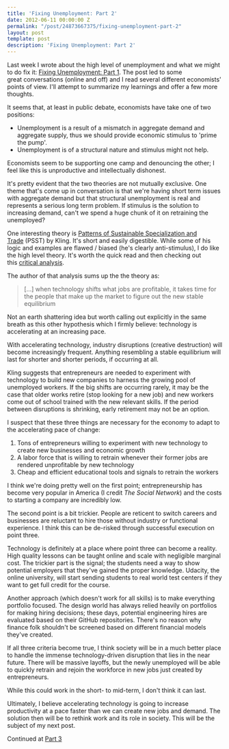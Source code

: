 ```yaml
---
title: 'Fixing Unemployment: Part 2'
date: 2012-06-11 00:00:00 Z
permalink: "/post/24873667375/fixing-unemployment-part-2"
layout: post
template: post
description: 'Fixing Unemployment: Part 2'
---
```


<p>Last week I wrote about the high level of unemployment and what we might to do fix it: <a href="http://blog.randylubin.com/post/24392366236/fixing-unemployment">Fixing Unemployment: Part 1</a>. The post led to some great conversations (online and off) and I read several different economists' points of view. I'll attempt to summarize my learnings and offer a few more thoughts.</p>&#13;
<p>It seems that, at least in public debate, economists have take one of two positions:</p>&#13;
<ul><li>Unemployment is a result of a mismatch in aggregate demand and aggregate supply, thus we should provide economic stimulus to 'prime the pump'.</li>&#13;
<li>Unemployment is of a structural nature and stimulus might not help.</li>&#13;
</ul><p>Economists seem to be supporting one camp and denouncing the other; I feel like this is unproductive and intellectually dishonest.</p>&#13;
<p>It's pretty evident that the two theories are not mutually exclusive. One theme that's come up in conversation is that we're having short term issues with aggregate demand but that structural unemployment is real and represents a serious long term problem. If stimulus is the solution to increasing demand, can't we spend a huge chunk of it on retraining the unemployed?</p>&#13;
<p>One interesting theory is <a href="http://arnoldkling.com/essays/papers/PSST-Smith.pdf">Patterns of Sustainable Specialization and Trade</a> (PSST) by Kling. It's short and easily digestible. While some of his logic and examples are flawed / biased (he's clearly anti-stimulus), I do like the high level theory. It's worth the quick read and then checking out this <a href="http://alrenous.blogspot.com/2012/02/notes-on-klings-psst.html">critical analysis</a>.</p>&#13;
<p>The author of that analysis sums up the the theory as:</p>&#13;
<blockquote>&#13;
<p><span>[...] when technology shifts what jobs are profitable, it takes time for the people that make up the market to figure out the new stable equilibrium</span></p>&#13;
</blockquote>&#13;
<p>Not an earth shattering idea but worth calling out explicitly in the same breath as this other hypothesis which I firmly believe: technology is accelerating at an increasing pace.</p>&#13;
<p>With accelerating technology, industry disruptions (creative destruction) will become increasingly frequent. Anything resembling a stable equilibrium will last for shorter and shorter periods, if occurring at all.</p>&#13;
<p>Kling suggests that entrepreneurs are needed to experiment with technology to build new companies to harness the growing pool of unemployed workers. If the big shifts are occurring rarely, it may be the case that older works retire (stop looking for a new job) and new workers come out of school trained with the new relevant skills. If the period between disruptions is shrinking, early retirement may not be an option.</p>&#13;
<p>I suspect that these three things are necessary for the economy to adapt to the accelerating pace of change:</p>&#13;
<ol><li>Tons of entrepreneurs willing to experiment with new technology to create new businesses and economic growth</li>&#13;
<li>A labor force that is willing to retrain whenever their former jobs are rendered unprofitable by new technology</li>&#13;
<li>Cheap and efficient educational tools and signals to retrain the workers</li>&#13;
</ol><p>I think we're doing pretty well on the first point; entrepreneurship has become very popular in America (I credit <em>The Social Network</em>) and the costs to starting a company are incredibly low.</p>&#13;
<p>The second point is a bit trickier. People are reticent to switch careers and businesses are reluctant to hire those without industry or functional experience. I think this can be de-risked through successful execution on point three.</p>&#13;
<p>Technology is definitely at a place where point three can become a reality. High quality lessons can be taught online and scale with negligible marginal cost. The trickier part is the signal; the students need a way to show potential employers that they've gained the proper knowledge. Udacity, the online university, will start sending students to real world test centers if they want to get full credit for the course.</p>&#13;
<p>Another approach (which doesn't work for all skills) is to make everything portfolio focused. The design world has always relied heavily on portfolios for making hiring decisions; these days, potential engineering hires are evaluated based on their GitHub repositories. There's no reason why finance folk shouldn't be screened based on different financial models they've created.</p>&#13;
<p>If all three criteria become true, I think society will be in a much better place to handle the immense technology-driven disruption that lies in the near future. There will be massive layoffs, but the newly unemployed will be able to quickly retrain and rejoin the workforce in new jobs just created by entrepreneurs.</p>&#13;
<p>While this could work in the short- to mid-term, I don't think it can last.</p>&#13;
<p>Ultimately, I believe accelerating technology is going to increase productivity at a pace faster than we can create new jobs and demand. The solution then will be to rethink work and its role in society. This will be the subject of my next post.</p>&#13;
<p>Continued at <a href="http://blog.randylubin.com/post/25841298247/fixing-unemployment-part-3">Part 3</a></p> 